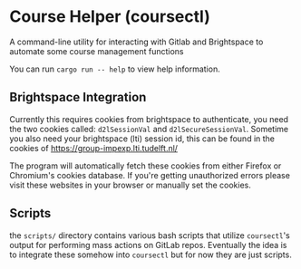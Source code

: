 # Course Helper (coursectl)
A command-line utility for interacting with Gitlab and Brightspace to automate some course management functions

You can run `cargo run -- help` to view help information.

## Brightspace Integration
Currently this requires cookies from brightspace to authenticate, you need the two cookies called: `d2lSessionVal` and `d2lSecureSessionVal`.
Sometime you also need your brightspace (lti) session id, this can be found in the cookies of <https://group-impexp.lti.tudelft.nl/>

The program will automatically fetch these cookies from either Firefox or Chromium's cookies database.
If you're getting unauthorized errors please visit these websites in your browser or manually set the cookies.


## Scripts
the `scripts/` directory contains various bash scripts that utilize `coursectl`'s output for performing mass actions on GitLab repos.
Eventually the idea is to integrate these somehow into `coursectl` but for now they are just scripts.

